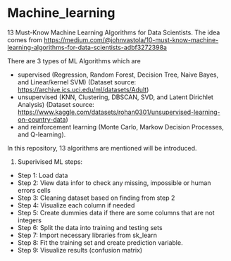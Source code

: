 # Machine_learning
13 Must-Know Machine Learning Algorithms for Data Scientists. The idea comes from https://medium.com/@johnvastola/10-must-know-machine-learning-algorithms-for-data-scientists-adbf3272398a

There are 3 types of ML Algorithms which are 
- supervised (Regression, Random Forest, Decision Tree, Naive Bayes, and Linear/kernel SVM) (Dataset source: https://archive.ics.uci.edu/ml/datasets/Adult)
- unsupervised (KNN, Clustering, DBSCAN, SVD, and Latent Dirichlet Analysis) (Dataset source: https://www.kaggle.com/datasets/rohan0301/unsupervised-learning-on-country-data)
- and reinforcement learning (Monte Carlo, Markow Decision Processes, and Q-learning). 

In this repository, 13 algorithms are mentioned  will be introduced.

1. Superivised ML steps:

+ Step 1: Load data
+ Step 2: View data infor to check any missing, impossible or human errors cells
+ Step 3: Cleaning dataset based on finding from step 2
+ Step 4: Visualize each column if needed
+ Step 5: Create dummies data if there are some columns that are not integers
+ Step 6: Split the data into training and testing sets
+ Step 7: Import necessary libraries from sk_learn
+ Step 8: Fit the training set and create prediction variable.
+ Step 9: Visualize results (confusion matrix)
